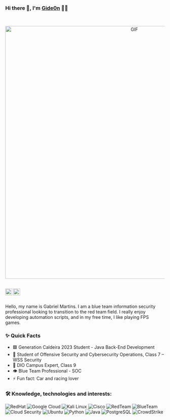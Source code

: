 ### Hi there 👋, I'm [Gide0n](https://github.com/GabrielMartinsPastoriza) 👨‍💻

<br />

<p align="center">
  <img alt="GIF" src="https://i.giphy.com/media/v1.Y2lkPTc5MGI3NjExYWRxcTl2YWM3NGozZnNqNHMyY3N1M3p6OHAxeG05dGQ4YXV3NnpqcSZlcD12MV9pbnRlcm5hbF9naWZfYnlfaWQmY3Q9Zw/hs7G6EaFFtICA9cHZz/giphy.gif" width="800" />
</p>

<br />

<a href="www.linkedin.com/in/gabrielgideonmartins/">
  <img align="left" alt="Gabriel Linkedin" width="22px" src="https://cdn.jsdelivr.net/npm/simple-icons@v3/icons/linkedin.svg" />
</a>

<a href="mailto:gabrielmartinspastoriza3266@gmail.com">
  <img align="left" alt="Gabriel's Email" width="22px" src="https://cdn.jsdelivr.net/npm/simple-icons@v3/icons/gmail.svg" />
</a>

<br />
<br/>

<p>
Hello, my name is Gabriel Martins. I am a blue team information security professional looking to transition to the red team field. I really enjoy developing automation scripts, and in my free time, I like playing FPS games.
</p>

### ✨ Quick Facts

- 🟩 Generation Caldeira 2023 Student - Java Back-End Development
- 🎯 Student of Offensive Security and Cybersecurity Operations, Class 7 – WSS Security
- 📝 DIO Campus Expert, Class 9
- 👁  Blue Team Professional - SOC
- ⚡ Fun fact: Car and racing lover

### 🛠️ Knowledge, technologies and interests:

![RedHat](https://img.shields.io/badge/-RedHat-red?style=flat-square&logo=redhat)
![Google Cloud](https://img.shields.io/badge/-Google%20Cloud-blue?style=flat-square&logo=googlecloud)
![Kali Linux](https://img.shields.io/badge/-Kali%20Linux-lightgrey?style=flat-square&logo=kalilinux)
![Cisco](https://img.shields.io/badge/-Cisco-blueviolet?style=flat-square&logo=cisco)
![RedTeam](https://img.shields.io/badge/-RedTeam-red?style=flat-square&logo=hackthebox)
![BlueTeam](https://img.shields.io/badge/-BlueTeam-blue?style=flat-square&logo=security)
![Cloud Security](https://img.shields.io/badge/-Cloud%20Security-green?style=flat-square&logo=cloudsmith)
![Ubuntu](https://img.shields.io/badge/-Ubuntu-black?style=flat-square&logo=ubuntu)
![Python](https://img.shields.io/badge/-Python-yellow?style=flat-square&logo=python)
![Java](https://img.shields.io/badge/-Java-red?style=flat-square&logo=openjdk)
![PostgreSQL](https://img.shields.io/badge/-PostgreSQL-blue?style=flat-square&logo=postgresql)
![CrowdStrike](https://img.shields.io/badge/-CrowdStrike-red?style=flat-square&logo=crowdstrike)
